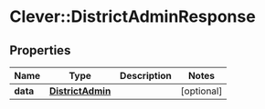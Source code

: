 # Clever::DistrictAdminResponse

## Properties
Name | Type | Description | Notes
------------ | ------------- | ------------- | -------------
**data** | [**DistrictAdmin**](DistrictAdmin.md) |  | [optional] 


